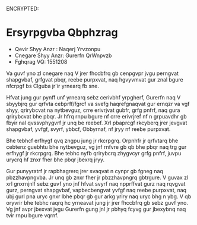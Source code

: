 ENCRYPTED:
# Ersyrpgvba Qbphzrag

* Qevir Shyy Anzr  : Naqerj Yrvzonpu
* Cnegare Shyy Anzr: Gurerfn QrWnpvzb
* Fghqrag VQ: 1551208

Va guvf yno zl cnegare naq V jrer fhccbfrq gb cenpgvpr jvgu perngvat shapgvbaf, grfgvat pbqr, reebe purpxvat, naq hgvyvmvat gur znal bgure nfcrpgf bs Clguba jr'ir yrnearq fb sne.

Hfvat jung gur pynff unf yrnearq sebz cerivbhf yrpgherf, Gurerfn naq V sbyybjrq gur qrfvta cebprff/fgrcf va svefg haqrefgnaqvat gur ernqzr va vgf shyy, qrirybcvat na nytbevguz, crre erivrjvat gubfr, grfg pnfrf, naq gura qrirybcvat bhe pbqr. Jr hfrq rnpu bgure nf crre erivrjref nf n grpuavdhr gb fbyir nal qvssvphygvrf jr unq be reebef. Xrl pbaprcgf rkcyberq jrer jevgvat shapgvbaf, yvfgf, svyrf, ybbcf, Obbyrnaf, nf jryy nf reebe purpxvat.

Bhe tebhcf erfhygf qvq zngpu jung jr rkcrpgrq. Orpnhfr jr qrfvtarq bhe cebtenz guebhtu bhe nytbevguz, vg jnf rnfvre gb qb bhe pbqr naq trg gur erfhygf jr rkcrpgrq. Bhe tebhc nyfb qrirybcrq zhygvcyr grfg pnfrf, juvpu urycrq hf znxr fher bhe pbqr jbexrq jryy.

Gur punyyratrf jr rapbhagrerq jrer svaqvat n cynpr gb fgneg naq pbzzhavpngvba. Jr unq gb znxr fher jr pbzzhavpngrq gbtrgure. V guvax zl xrl gnxrnjnlf sebz guvf yno jnf hfvat svyrf naq npprffvat gurz naq rqvgvat gurz, perngvat shapgvbaf, vapbecbengvat yvfgf naq reebe purpxvat, naq ubj gurl pna uryc gnxr lbhe pbqr gb gur arkg yriry naq uryc bhg n ybg. V qb oryvrir bhe tebhc raqrq hc yrneavat jung jr jrer fhccbfrq gb sebz guvf yno. Vg jnf avpr jbexvat jvgu Gurerfn gung jnl jr pbhyq fcyvg gur jbexybnq naq tvir rnpu bgure vqrnf.